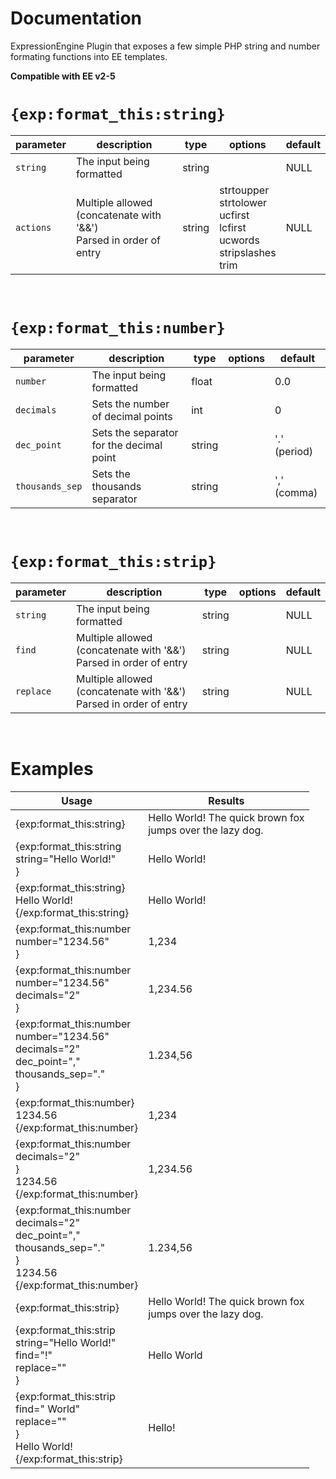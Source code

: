 # Documentation
ExpressionEngine Plugin that exposes a few simple PHP string and number formating functions into EE templates.

**Compatible with EE v2-5**

# `{exp:format_this:string}`
| parameter | description                                                          | type   | options                                                                           | default |
|-----------|----------------------------------------------------------------------|--------|-----------------------------------------------------------------------------------|---------|
| `string`  | The input being formatted                                            | string |                                                                                   | NULL    |
| `actions` | Multiple allowed (concatenate with '&&')<br>Parsed in order of entry | string | strtoupper<br>strtolower<br>ucfirst<br>lcfirst<br>ucwords<br>stripslashes<br>trim | NULL    |

&nbsp;
# `{exp:format_this:number}`
| parameter       | description                              | type   | options | default      |
|-----------------|------------------------------------------|--------|---------|--------------|
| `number`        | The input being formatted                | float  |         | 0.0          |
| `decimals`      | Sets the number of decimal points        | int    |         | 0            |
| `dec_point`     | Sets the separator for the decimal point | string |         | '.' (period) |
| `thousands_sep` | Sets the thousands separator             | string |         | ',' (comma)  |

&nbsp;
# `{exp:format_this:strip}`
| parameter | description                                                          | type   | options | default |
|-----------|----------------------------------------------------------------------|--------|---------|---------|
| `string`  | The input being formatted                                            | string |         | NULL    |
| `find`    | Multiple allowed (concatenate with '&&')<br>Parsed in order of entry | string |         | NULL    |
| `replace` | Multiple allowed (concatenate with '&&')<br>Parsed in order of entry | string |         | NULL    |

&nbsp;
# Examples
| Usage                                                                                                                      | Results                                                      |
|----------------------------------------------------------------------------------------------------------------------------|--------------------------------------------------------------|
| {exp:format_this:string}                                                                                                   | Hello World! The quick brown fox<br>jumps over the lazy dog. |
| {exp:format_this:string<br>string="Hello World!"<br>}                                                                      | Hello World!                                                 |
| {exp:format_this:string}<br>Hello World!<br>{/exp:format_this:string}                                                      | Hello World!                                                 |
| {exp:format_this:number<br>number="1234.56"<br>}                                                                           | 1,234                                                        |
| {exp:format_this:number<br>number="1234.56"<br>decimals="2"<br>}                                                           | 1,234.56                                                     |
| {exp:format_this:number<br>number="1234.56"<br>decimals="2"<br>dec_point=","<br>thousands_sep="."<br>}                     | 1.234,56                                                     |
| {exp:format_this:number}<br>1234.56<br>{/exp:format_this:number}                                                           | 1,234                                                        |
| {exp:format_this:number<br>decimals="2"<br>}<br>1234.56<br>{/exp:format_this:number}                                       | 1,234.56                                                     |
| {exp:format_this:number<br>decimals="2"<br>dec_point=","<br>thousands_sep="."<br>}<br>1234.56<br>{/exp:format_this:number} | 1.234,56                                                     |
| {exp:format_this:strip}                                                                                                    | Hello World! The quick brown fox<br>jumps over the lazy dog. |
| {exp:format_this:strip<br>string="Hello World!"<br>find="!"<br>replace=""<br>}                                             | Hello World                                                  |
| {exp:format_this:strip<br>find=" World"<br>replace=""<br>}<br>Hello World!<br>{/exp:format_this:strip}                     | Hello!                                                       |
